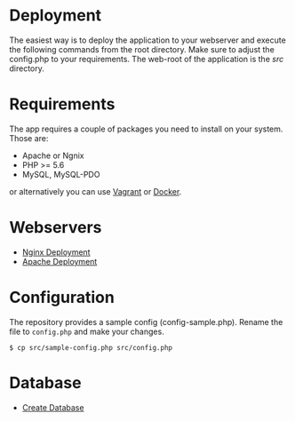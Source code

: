 # Deployment

The easiest way is to deploy the application to your webserver and execute the following commands from the root directory. 
Make sure to adjust the config.php to your requirements. The web-root of the application is the _src_ directory.

# Requirements
The app requires a couple of packages you need to install on your system. Those are:
- Apache or Ngnix
- PHP >= 5.6
- MySQL, MySQL-PDO

or alternatively you can use [Vagrant](Vagrant.md) or [Docker](Docker.md).

# Webservers
- [Nginx Deployment](Deployment-Nginx.md)
- [Apache Deployment](Deployment-Apache.md)

# Configuration
The repository provides a sample config (config-sample.php). 
Rename the file to `config.php` and make your changes.

````
$ cp src/sample-config.php src/config.php
````

# Database
- [Create Database](Deployment-Database.md)
